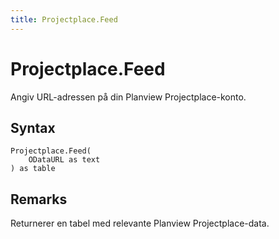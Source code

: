 ```yaml
---
title: Projectplace.Feed
---
```


# Projectplace.Feed


Angiv URL-adressen på din Planview Projectplace-konto.


## Syntax

```powerquery
Projectplace.Feed(
    ODataURL as text
) as table
```


## Remarks

Returnerer en tabel med relevante Planview Projectplace-data.


